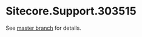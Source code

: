 # Sitecore.Support.303515

See [master branch](https://github.com/sitecoresupport/Sitecore.Support.303515) for details.